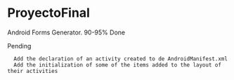 # ProyectoFinal
Android Forms Generator. 90-95% Done

Pending

      Add the declaration of an activity created to de AndroidManifest.xml
      Add the initialization of some of the items added to the layout of their activities
